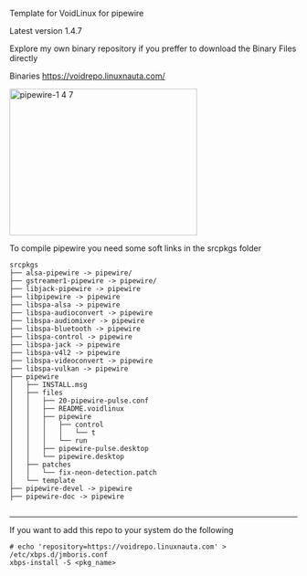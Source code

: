 Template for VoidLinux for pipewire 

Latest version 1.4.7


Explore my own binary repository if you preffer to download the Binary Files directly

Binaries https://voidrepo.linuxnauta.com/


<img width="328" height="257" alt="pipewire-1 4 7" src="https://github.com/user-attachments/assets/eeff1b4f-1952-4f87-9648-5540967f7d69" />


To compile pipewire you need some soft links in the srcpkgs folder


```
srcpkgs
├── alsa-pipewire -> pipewire/
├── gstreamer1-pipewire -> pipewire/
├── libjack-pipewire -> pipewire
├── libpipewire -> pipewire
├── libspa-alsa -> pipewire
├── libspa-audioconvert -> pipewire
├── libspa-audiomixer -> pipewire
├── libspa-bluetooth -> pipewire
├── libspa-control -> pipewire
├── libspa-jack -> pipewire
├── libspa-v4l2 -> pipewire
├── libspa-videoconvert -> pipewire
├── libspa-vulkan -> pipewire
├── pipewire
│   ├── INSTALL.msg
│   ├── files
│   │   ├── 20-pipewire-pulse.conf
│   │   ├── README.voidlinux
│   │   ├── pipewire
│   │   │   ├── control
│   │   │   │   └── t
│   │   │   └── run
│   │   ├── pipewire-pulse.desktop
│   │   └── pipewire.desktop
│   ├── patches
│   │   └── fix-neon-detection.patch
│   └── template
├── pipewire-devel -> pipewire
├── pipewire-doc -> pipewire


```


* * *


If you want to add this repo to your system do the following

```
# echo 'repository=https://voidrepo.linuxnauta.com' > /etc/xbps.d/jmboris.conf
xbps-install -S <pkg_name>
```



